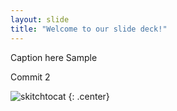 ```yaml
---
layout: slide
title: "Welcome to our slide deck!"
---
```


Caption here Sample

Commit 2

![skitchtocat](https://octodex.github.com/images/skitchtocat.png)
{: .center}
